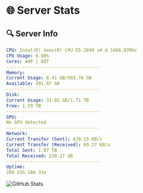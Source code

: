 # 🌐 Server Stats
## 🔍 Server Info
```yaml
CPU: Intel(R) Xeon(R) CPU E5-2699 v4 @ 1468.07MHz
CPU Usage: 6.80%
Cores: 44P | 88T
-----------------------------------
Memory:
Current Usage: 8.41 GB/503.74 GB
Available: 491.87 GB
-----------------------------------
Disk:
Current Usage: 31.85 GB/1.71 TB
Free: 1.59 TB
-----------------------------------
GPU:
No GPU detected
-----------------------------------
Network:
Current Transfer (Sent): 678.15 KB/s
Current Transfer (Received): 69.27 KB/s
Total Sent: 1.07 TB
Total Received: 220.17 GB
-----------------------------------
Uptime:
20d 21h 18m 33s
```
![GitHub Stats](https://img.shields.io/badge/Updated-2025-05-10_14:27:21-blue)